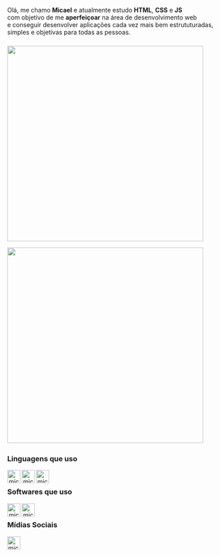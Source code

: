 <p align="left" width="20ch">
   Olá, me chamo <strong>Micael</strong> e atualmente estudo <strong>HTML</strong>, <strong>CSS</strong> e <strong>JS</strong> <br> 
   com objetivo de me <strong>aperfeiçoar</strong> na área de desenvolvimento web <br> 
   e conseguir desenvolver aplicações cada vez mais bem estrututuradas, <br>
   simples e objetivas para todas as pessoas. <br>
</p>

###

<div align="left">
  <a href="https://github.com/micaelsev">
  <a href="https://github.com/micaelsev"><img width="450rem" src="https://github-readme-stats.vercel.app/api?username=micaelsev&ImKunYoung&count_private=true&show_icons=true"/></a></p>
<p>
  <a href="https://github.com/micaelsev"><img width="450rem" src="https://github-readme-stats.vercel.app/api/top-langs/?username=micaelsev&ImKunYoung&layout=compact&langs_count=10"/></a>&nbsp
</div>


### Linguagens que uso
<div style="display: block" align="center">
  
  <img align="left" alt="micaelsev-HTML" height="30" width="30" src="https://cdn.jsdelivr.net/gh/devicons/devicon/icons/html5/html5-original.svg" />
  
  <img align="left" alt="micaelsev-CSS" height="30" width="30" src="https://cdn.jsdelivr.net/gh/devicons/devicon/icons/css3/css3-original.svg" />
  
  <img align="left" alt="micaelsev-Js" height="30" width="30" src="https://cdn.jsdelivr.net/gh/devicons/devicon/icons/javascript/javascript-original.svg" />

</div><br/>
   
### Softwares que uso
<div style="display: block" align="center"> 
   
   <img align="left" alt="micaelsev-fig" height="30" width="30" src="https://cdn.jsdelivr.net/gh/devicons/devicon/icons/figma/figma-original.svg" />
   
   <img align="left" alt="micaelsev-fig" height="30" width="30" src="https://cdn.jsdelivr.net/gh/devicons/devicon/icons/vscode/vscode-original.svg" />
   
</div><br/>

### Mídias Sociais
   <img align="left" alt="micaelsev-fig" height="30" width="30" href="https://www.linkedin.com/in/micael-severino-53a65621b/" src="https://cdn.jsdelivr.net/gh/devicons/devicon/icons/linkedin/linkedin-original.svg" />

